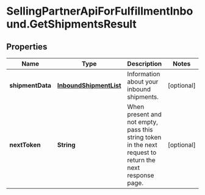 # SellingPartnerApiForFulfillmentInbound.GetShipmentsResult

## Properties
Name | Type | Description | Notes
------------ | ------------- | ------------- | -------------
**shipmentData** | [**InboundShipmentList**](InboundShipmentList.md) | Information about your inbound shipments. | [optional] 
**nextToken** | **String** | When present and not empty, pass this string token in the next request to return the next response page. | [optional] 


